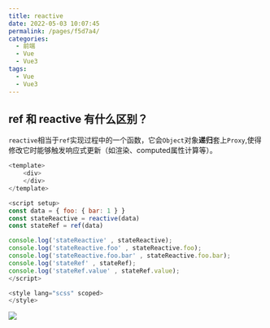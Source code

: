 ```yaml
---
title: reactive
date: 2022-05-03 10:07:45
permalink: /pages/f5d7a4/
categories:
  - 前端
  - Vue
  - Vue3
tags:
  - Vue
  - Vue3
---
```




## ref 和 reactive 有什么区别？

`reactive`相当于`ref`实现过程中的一个函数，它会`Object`对象**递归**套上`Proxy`,使得修改它时能够触发响应式更新（如渲染、computed属性计算等）。

```javascript
<template>
    <div>
    </div>
</template>

<script setup>
const data = { foo: { bar: 1 } }
const stateReactive = reactive(data)
const stateRef = ref(data)

console.log('stateReactive' , stateReactive);
console.log('stateReactive.foo' , stateReactive.foo);
console.log('stateReactive.foo.bar' , stateReactive.foo.bar);
console.log('stateRef' , stateRef);
console.log('stateRef.value' , stateRef.value);
</script>

<style lang="scss" scoped>
</style>
```

![](https://linyc.oss-cn-beijing.aliyuncs.com/20220504155953.png)
